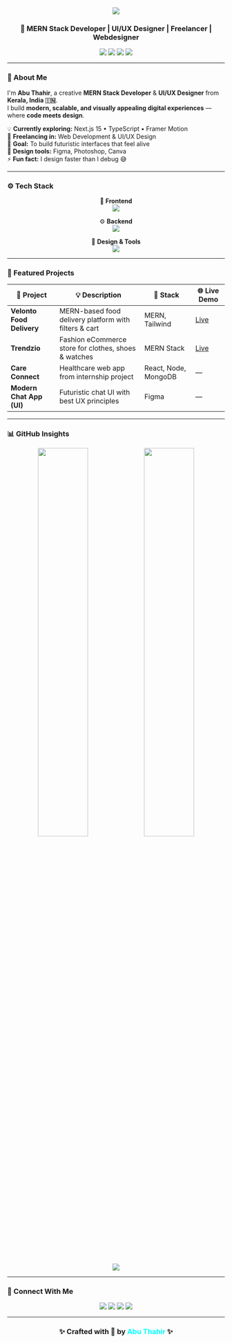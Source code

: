 <!-- ⚡ Futuristic GitHub Profile README for Abu Thahir -->

<h1 align="center">
  <img src="https://readme-typing-svg.herokuapp.com?font=Orbitron&size=30&duration=3500&color=00BFFF&center=true&vCenter=true&lines=Hey+👋+I'm+Abu+Thahir!;!MERN+Stack+Developer+🚀;UI%2FUX+Designer+🎨;Freelancer+💻;Webdesigner🏜️" />
</h1>

<h3 background="white" align="center">🚀 MERN Stack Developer | UI/UX Designer | Freelancer | Webdesigner</h3>

<p align="center">
  <a href="https://abu-thahir.vercel.app" target="_blank"><img src="https://img.shields.io/badge/🌐_Portfolio-0D1117?style=for-the-badge&logo=vercel&logoColor=00FFFF"/></a>
  <a href="mailto:abu10thahir7@gmail.com"><img src="https://img.shields.io/badge/📧_Email-D14836?style=for-the-badge&logo=gmail&logoColor=white"/></a>
  <a href="https://www.linkedin.com/in/abuthahir-es"><img src="https://img.shields.io/badge/💼_LinkedIn-0077B5?style=for-the-badge&logo=linkedin&logoColor=white"/></a>
  <a href="https://www.figma.com/@abu-thahir"><img src="https://img.shields.io/badge/🎨_Figma-000?style=for-the-badge&logo=figma&logoColor=white"/></a>
</p>

---

### 🧠 About Me  

I'm **Abu Thahir**, a creative **MERN Stack Developer** & **UI/UX Designer** from **Kerala, India 🇮🇳**.  
I build **modern, scalable, and visually appealing digital experiences** — where **code meets design**.

💡 **Currently exploring:** Next.js 15 • TypeScript • Framer Motion  
💼 **Freelancing in:** Web Development & UI/UX Design  
🎯 **Goal:** To build futuristic interfaces that feel alive  
🎨 **Design tools:** Figma, Photoshop, Canva  
⚡ **Fun fact:** I design faster than I debug 😅  

---

### ⚙️ Tech Stack  

<div align="center">

🧩 **Frontend**  
<img src="https://skillicons.dev/icons?i=react,nextjs,js,ts,tailwind,html,css,materialui" />

⚙️ **Backend**  
<img src="https://skillicons.dev/icons?i=nodejs,express,mongodb,postman,jwt" />

🎨 **Design & Tools**  
<img src="https://skillicons.dev/icons?i=figma,photoshop,git,vercel,render,vscode" />

</div>

---

### 💼 Featured Projects  

| 🚀 Project | 💡 Description | 🧠 Stack | 🌐 Live Demo |
|-------------|----------------|-----------|---------------|
| **Velonto Food Delivery** | MERN-based food delivery platform with filters & cart | MERN, Tailwind | [Live](https://velonto.vercel.app) |
| **Trendzio** | Fashion eCommerce store for clothes, shoes & watches | MERN Stack | [Live](https://trendzio.vercel.app) |
| **Care Connect** | Healthcare web app from internship project | React, Node, MongoDB | — |
| **Modern Chat App (UI)** | Futuristic chat UI with best UX principles | Figma | — |

---

### 📊 GitHub Insights  

<p align="center">
  <img src="https://github-readme-stats.vercel.app/api?username=Abu10thahir7-github&show_icons=true&theme=react&bg_color=0D1117&hide_border=true&icon_color=00FFFF&title_color=00BFFF" width="48%" />
  <img src="https://github-readme-streak-stats.herokuapp.com/?user=Abu10thahir7-github&theme=react&hide_border=true&ring=00BFFF&fire=00FFFF" width="48%" />
</p>

<p align="center">
  <img src="https://github-readme-activity-graph.vercel.app/graph?username=Abu10thahir7-github&bg_color=0D1117&color=00BFFF&line=00FFFF&point=00FFFF&hide_border=true" />
</p>

---

### 🤝 Connect With Me  

<p align="center">
  <a href="mailto:abu10thahir7@gmail.com"><img src="https://img.shields.io/badge/Gmail-D14836?style=for-the-badge&logo=gmail&logoColor=white"/></a>
  <a href="https://www.linkedin.com/in/abuthahir-es"><img src="https://img.shields.io/badge/LinkedIn-0077B5?style=for-the-badge&logo=linkedin&logoColor=white"/></a>
  <a href="https://abu-thahir.vercel.app"><img src="https://img.shields.io/badge/Portfolio-0D1117?style=for-the-badge&logo=vercel&logoColor=00FFFF"/></a>
  <a href="https://www.figma.com/@abu-thahir"><img src="https://img.shields.io/badge/Figma-000?style=for-the-badge&logo=figma&logoColor=white"/></a>
</p>

---

<h3 align="center">✨ Crafted with 💙 by <span style="color:#00FFFF;">Abu Thahir</span> ✨</h3>
